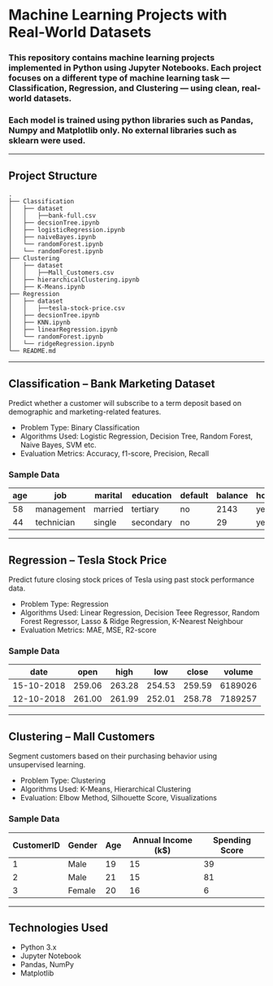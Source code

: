 
# Machine Learning Projects with Real-World Datasets

### This repository contains machine learning projects implemented in **Python using Jupyter Notebooks**. Each project focuses on a different type of machine learning task — **Classification**, **Regression**, and **Clustering** — using clean, real-world datasets.
### Each model is trained using python libraries such as Pandas, Numpy and Matplotlib only. No external libraries such as sklearn were used.
---

## Project Structure

```
.
├── Classification
│   ├── dataset
│   │   ├──bank-full.csv
│   ├── decsionTree.ipynb
│   ├── logisticRegression.ipynb
│   ├── naiveBayes.ipynb
│   └── randomForest.ipynb
│   └── randomForest.ipynb
├── Clustering
│   ├── dataset
│   │   ├──Mall_Customers.csv
│   ├── hierarchicalClustering.ipynb
│   ├── K-Means.ipynb
├── Regression
│   ├── dataset
│   │   ├──tesla-stock-price.csv
│   ├── decsionTree.ipynb
│   ├── KNN.ipynb
│   ├── linearRegression.ipynb
│   └── randomForest.ipynb
│   └── ridgeRegression.ipynb
└── README.md
```

---

## Classification – Bank Marketing Dataset

Predict whether a customer will subscribe to a term deposit based on demographic and marketing-related features.

-  Problem Type: Binary Classification  
-  Algorithms Used: Logistic Regression, Decision Tree, Random Forest, Naive Bayes, SVM etc.
-  Evaluation Metrics: Accuracy, f1-score, Precision, Recall

### Sample Data
| age | job        | marital | education | default | balance | housing | loan | duration | campaign | poutcome | y  |
|-----|------------|---------|-----------|---------|---------|---------|------|----------|----------|----------|----|
| 58  | management | married | tertiary  | no      | 2143    | yes     | no   | 261      | 1        | unknown  | no |
| 44  | technician | single  | secondary | no      | 29      | yes     | no   | 151      | 1        | unknown  | no |

---

## Regression – Tesla Stock Price

Predict future closing stock prices of Tesla using past stock performance data.

-  Problem Type: Regression  
-  Algorithms Used: Linear Regression, Decision Teee Regressor, Random Forest Regressor, Lasso & Ridge Regression, K-Nearest Neighbour
-  Evaluation Metrics: MAE, MSE, R2-score

### Sample Data
| date       | open   | high   | low    | close  | volume   |
|------------|--------|--------|--------|--------|----------|
| 15-10-2018 | 259.06 | 263.28 | 254.53 | 259.59 | 6189026  |
| 12-10-2018 | 261.00 | 261.99 | 252.01 | 258.78 | 7189257  |

---

## Clustering – Mall Customers

Segment customers based on their purchasing behavior using unsupervised learning.

-  Problem Type: Clustering  
-  Algorithms Used: K-Means, Hierarchical Clustering
-  Evaluation: Elbow Method, Silhouette Score, Visualizations

### Sample Data
| CustomerID | Gender | Age | Annual Income (k$) | Spending Score |
|------------|--------|-----|--------------------|----------------|
| 1          | Male   | 19  | 15                 | 39             |
| 2          | Male   | 21  | 15                 | 81             |
| 3          | Female | 20  | 16                 | 6              |

---

## Technologies Used

- Python 3.x
- Jupyter Notebook
- Pandas, NumPy
- Matplotlib
